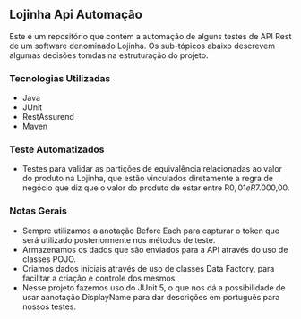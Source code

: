 ## Lojinha Api Automação
Este é um repositório que contém a automação de alguns testes de API Rest de um software denominado Lojinha. Os sub-tópicos abaixo descrevem algumas decisões tomdas na estruturação do projeto.

### Tecnologias Utilizadas

- Java
- JUnit
- RestAssurend
- Maven

### Teste Automatizados

- Testes para validar as partições de equivalência relacionadas ao valor do produto na Lojinha, que estão vinculados diretamente a regra de negócio que diz que o valor do produto de estar entre R$0,01 e R$7.000,00.


### Notas Gerais

- Sempre utilizamos a anotação Before Each para capturar o token que será utilizado posteriormente nos métodos de  teste.
- Armazenamos os dados que são enviados para a API através do uso de classes POJO.
- Criamos dados iniciais através de uso de classes Data Factory, para facilitar a criação e controle dos mesmos.
- Nesse projeto fazemos uso do JUnit 5, o que nos dá a possibilidade de usar aanotação DisplayName para dar descrições em português para nossos testes.
